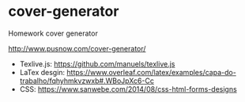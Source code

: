 # cover-generator
Homework cover generator

http://www.pusnow.com/cover-generator/

* Texlive.js: https://github.com/manuels/texlive.js 
* LaTex desgin: https://www.overleaf.com/latex/examples/capa-do-trabalho/fqhyhmkvzwxb#.WBoJpXc6-Cc
* CSS: https://www.sanwebe.com/2014/08/css-html-forms-designs